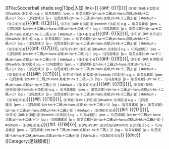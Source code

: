 [[File:Soccerball shade.svg|13px|入球|link=]] <!--
-->{{#if: {{{1<includeonly>|</includeonly>}}}| <span style="font-size:10px; vertical-align:middle">{{{1}}}'{{#if: {{{2|}}}|{{#switch: {{{2|}}}| o.g. =（[[乌龙球]]）|pen. =（[[罚点球|-{zh-tw:十二碼;zh-hans:点球;zh-hk:十二碼;}-]]）|og =（[[乌龙球]]）|p =（[[罚点球|-{zh-tw:十二碼;zh-hans:点球;zh-hk:十二碼;}-]]）| #default =（{{{2}}}）}}}}</span>}}<!--
-->{{#if: {{{3<includeonly>|</includeonly>}}}|, <span style="font-size:10px; vertical-align:middle">{{{3}}}'{{#if: {{{4|}}}|{{#switch: {{{4|}}}| o.g. =（[[乌龙球]]）|pen. =（[[罚点球|-{zh-tw:十二碼;zh-hans:点球;zh-hk:十二碼;}-]]）|og =（[[乌龙球]]）|p =（[[罚点球|-{zh-tw:十二碼;zh-hans:点球;zh-hk:十二碼;}-]]）| #default =（{{{4}}}）}}}}</span>}}<!--
-->{{#if: {{{5<includeonly>|</includeonly>}}}|, <span style="font-size:10px; vertical-align:middle">{{{5}}}'{{#if: {{{6|}}}|{{#switch: {{{6|}}}| o.g. =（[[乌龙球]]）|pen. =（[[罚点球|-{zh-tw:十二碼;zh-hans:点球;zh-hk:十二碼;}-]]）|og =（[[乌龙球]]）|p =（[[罚点球|-{zh-tw:十二碼;zh-hans:点球;zh-hk:十二碼;}-]]）| #default =（{{{6}}}）}}}}</span>}}<!--
-->{{#if: {{{7<includeonly>|</includeonly>}}}|, <span style="font-size:10px; vertical-align:middle">{{{7}}}'{{#if: {{{8|}}}|{{#switch: {{{8|}}}| o.g. =（[[乌龙球]]）|pen. =（[[罚点球|-{zh-tw:十二碼;zh-hans:点球;zh-hk:十二碼;}-]]）|og =（[[乌龙球]]）|p =（[[罚点球|-{zh-tw:十二碼;zh-hans:点球;zh-hk:十二碼;}-]]）| #default =（{{{8}}}）}}}}</span>}}<!--
-->{{#if: {{{9<includeonly>|</includeonly>}}}|, <span style="font-size:10px; vertical-align:middle">{{{9}}}'{{#if: {{{10|}}}|{{#switch: {{{10|}}}| o.g. =（[[乌龙球]]）|pen. =（[[罚点球|-{zh-tw:十二碼;zh-hans:点球;zh-hk:十二碼;}-]]）|og =（[[乌龙球]]）|p =（[[罚点球|-{zh-tw:十二碼;zh-hans:点球;zh-hk:十二碼;}-]]）| #default =（{{{10}}}）}}}}</span>}}<!--
-->{{#if: {{{11<includeonly>|</includeonly>}}}|, <span style="font-size:10px; vertical-align:middle">{{{11}}}'{{#if: {{{12|}}}|{{#switch: {{{12|}}}| o.g. =（[[乌龙球]]）|pen. =（[[罚点球|-{zh-tw:十二碼;zh-hans:点球;zh-hk:十二碼;}-]]）|og =（[[乌龙球]]）|p =（[[罚点球|-{zh-tw:十二碼;zh-hans:点球;zh-hk:十二碼;}-]]）| #default =（{{{12}}}）}}}}</span>}}<!--
-->{{#if: {{{13<includeonly>|</includeonly>}}}|, <span style="font-size:10px; vertical-align:middle">{{{13}}}'{{#if: {{{14|}}}|{{#switch: {{{14|}}}| o.g. =（[[乌龙球]]）|pen. =（[[罚点球|-{zh-tw:十二碼;zh-hans:点球;zh-hk:十二碼;}-]]）|og =（[[乌龙球]]）|p =（[[罚点球|-{zh-tw:十二碼;zh-hans:点球;zh-hk:十二碼;}-]]）| #default =（{{{14}}}）}}}}</span>}}<!--
-->{{#if: {{{15<includeonly>|</includeonly>}}}|, <span style="font-size:10px; vertical-align:middle">{{{15}}}'{{#if: {{{16|}}}|{{#switch: {{{16|}}}| o.g. =（[[乌龙球]]）|pen. =（[[罚点球|-{zh-tw:十二碼;zh-hans:点球;zh-hk:十二碼;}-]]）|og =（[[乌龙球]]）|p =（[[罚点球|-{zh-tw:十二碼;zh-hans:点球;zh-hk:十二碼;}-]]）| #default =（{{{16}}}）}}}}</span>}}<!--
-->{{#if: {{{17<includeonly>|</includeonly>}}}|, <span style="font-size:10px; vertical-align:middle">{{{17}}}'{{#if: {{{18|}}}|{{#switch: {{{18|}}}| o.g. =（[[乌龙球]]）|pen. =（[[罚点球|-{zh-tw:十二碼;zh-hans:点球;zh-hk:十二碼;}-]]）|og =（[[烏龍球]]）|p =（[[罚点球|-{zh-tw:十二碼;zh-hans:点球;zh-hk:十二碼;}-]]）| #default =（{{{18}}}）}}}}</span>}}<!--
-->{{#if: {{{19<includeonly>|</includeonly>}}}|, <span style="font-size:10px; vertical-align:middle">{{{19}}}'{{#if: {{{20|}}}|{{#switch: {{{20|}}}| o.g. =（[[乌龙球]]）|pen. =（[[罚点球|-{zh-tw:十二碼;zh-hans:点球;zh-hk:十二碼;}-]]）|og =（[[乌龙球]]）|p =（[[罚点球|-{zh-tw:十二碼;zh-hans:点球;zh-hk:十二碼;}-]]）| #default =（{{{20}}}）}}}}</span>}}<noinclude>
{{doc}}
[[Category:足球模板]]
</noinclude>
